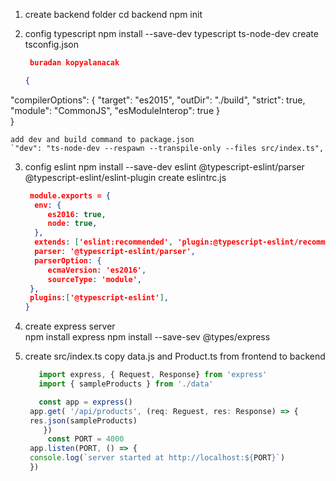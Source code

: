1. create backend folder
   cd backend
   npm init
2. config typescript
   npm install --save-dev typescript ts-node-dev
   create tsconfig.json 


   ```json
    buradan kopyalanacak

   {
  "compilerOptions": {
    "target": "es2015",
    "outDir": "./build",
    "strict": true,
    "module": "CommonJS",
    "esModuleInterop": true
     }  
    }

    add dev and build command to package.json
    `"dev": "ts-node-dev --respawn --transpile-only --files src/index.ts",
3. config eslint
   npm install --save-dev eslint @typescript-eslint/parser @typescript-eslint/eslint-plugin
   create eslintrc.js

   ```json
    module.exports = {
     env: {
        es2016: true,
        node: true,
     },
     extends: ['eslint:recommended', 'plugin:@typescript-eslint/recommended'],
     parser: '@typescript-eslint/parser',
     parserOption: {
        ecmaVersion: 'es2016',
        sourceType: 'module',
    },
    plugins:['@typescript-eslint'],
   }

4. create express server  
   npm install express
   npm install --save-sev @types/express

5. create src/index.ts
   copy data.js and Product.ts from frontend to backend

   ```js
      import express, { Request, Response} from 'express'
      import { sampleProducts } from './data'

      const app = express()
    app.get( '/api/products', (req: Reguest, res: Response) => {
    res.json(sampleProducts)
       })
        const PORT = 4000
    app.listen(PORT, () => {
    console.log(`server started at http://localhost:${PORT}`)
    })